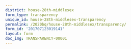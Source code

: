 ```yaml
---
district: house-28th-middlesex
form_type: transparency
unique_id: house-28th-middlesex-transparency
permalink: /2020bq/house-28th-middlesex/transparency/
form_id: '201707123019141'
layout: form
doc_img: TRANSPARENCY-00001
---
```

